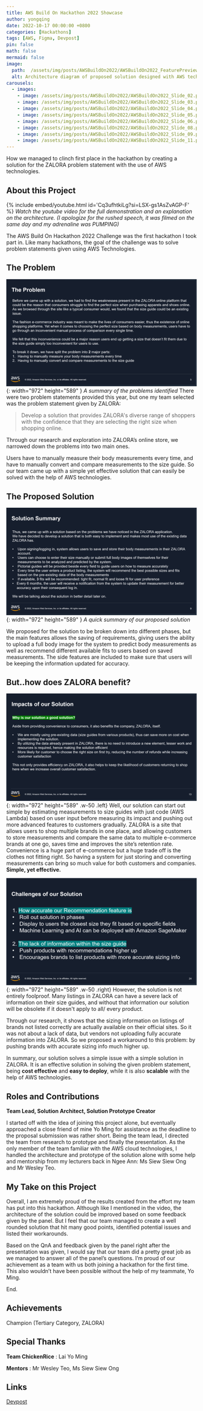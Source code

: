 ```yaml
---
title: AWS Build On Hackathon 2022 Showcase
author: yongqing
date: 2022-10-17 00:00:00 +0800
categories: [Hackathons]
tags: [AWS, Figma, Devpost]
pin: false
math: false
mermaid: false
image:
  path:  /assets/img/posts/AWSBuildOn2022/AWSBuildOn2022_FeaturePreview.png
  alt: Architecture diagram of proposed solution designed with AWS technologies
carousels:
  - images: 
    - image: /assets/img/posts/AWSBuildOn2022/AWSBuildOn2022_Slide_02.png
    - image: /assets/img/posts/AWSBuildOn2022/AWSBuildOn2022_Slide_03.png
    - image: /assets/img/posts/AWSBuildOn2022/AWSBuildOn2022_Slide_04.png
    - image: /assets/img/posts/AWSBuildOn2022/AWSBuildOn2022_Slide_05.png
    - image: /assets/img/posts/AWSBuildOn2022/AWSBuildOn2022_Slide_06.png
    - image: /assets/img/posts/AWSBuildOn2022/AWSBuildOn2022_Slide_08.png
    - image: /assets/img/posts/AWSBuildOn2022/AWSBuildOn2022_Slide_09.png
    - image: /assets/img/posts/AWSBuildOn2022/AWSBuildOn2022_Slide_11.png
---
```

How we managed to clinch first place in the hackathon by creating a solution for the ZALORA problem statement with the use of AWS technologies.

## About this Project 
{% include embed/youtube.html id='Cq3ufhtkiLg?si=LSX-gs1AsZvAGP-F' %}
_Watch the youtube video for the full demonstration and an explanation on the architecture. (I apologize for the rushed speech, it was filmed on the same day and my adrenaline was PUMPING)_

The AWS Build On Hackathon 2022 Challenge was the first hackathon I took part in. Like many hackathons, the goal of the challenge was to solve problem statements given using AWS Technologies.


## The Problem
![Desktop View](/assets/img/posts/AWSBuildOn2022/AWSBuildOn2022_Slide_01.png){: width="972" height="589" }
_A summary of the problems identified_
There were two problem statements provided this year, but one my team selected was the problem statement given by ZALORA: 
> Develop a solution that provides ZALORA's diverse range of shoppers with the confidence that they are selecting the right size when shopping online.

Through our research and exploration into ZALORA’s online store, we narrowed down the problems into two main ones. 

Users have to manually measure their body measurements every time, and have to manually convert and compare measurements to the size guide. So our team came up with a simple yet effective solution that can easily be solved with the help of AWS technologies. 


## The Proposed Solution
![Desktop View](/assets/img/posts/AWSBuildOn2022/AWSBuildOn2022_Slide_05.png){: width="972" height="589" }
_A quick summary of our proposed solution_

We proposed for the solution to be broken down into different phases, but the main features allows the saving of requirements, giving users the ability to upload a full body image for the system to predict body measurements as well as recommend different available fits to users based on saved measurements. The side features are included to make sure that users will be keeping the information updated for accuracy.


## But..how does ZALORA benefit?
![Desktop View](/assets/img/posts/AWSBuildOn2022/AWSBuildOn2022_Slide_07.png){: width="972" height="589" .w-50 .left}
 Well, our solution can start out simple by estimating measurements to size guides with just code (AWS Lambda) based on user input before measuring its impact and pushing out more advanced features to customers gradually. ZALORA is a site that allows users to shop multiple brands in one place, and allowing customers to store measurements and compare the same data to multiple e-commerce brands at one go, saves time and improves the site’s retention rate. Convenience is a huge part of e-commerce but a huge trade off is the clothes not fitting right. So having a system for just storing and converting measurements can bring so much value for both customers and companies. **Simple, yet effective.**

![Desktop View](/assets/img/posts/AWSBuildOn2022/AWSBuildOn2022_Slide_12.png){: width="972" height="589" .w-50 .right}
However, the solution is not entirely foolproof. Many listings in ZALORA can have a severe lack of information on their size guides, and without that information our solution will be obsolete if it doesn't apply to all/ every product. 

Through our research, it shows that the sizing information on listings of brands not listed correctly are actually available on their official sites. So it was not about a lack of data, but vendors not uploading fully accurate information into ZALORA. So we proposed a workaround to this problem: by pushing brands with accurate sizing info much higher up.

In summary, our solution solves a simple issue with a simple solution in ZALORA. It is an effective solution in solving the given problem statement, being **cost effective** and **easy to deploy**, while it is also **scalable** with the help of AWS technologies.

## Roles and Contributions
**Team Lead, Solution Architect, Solution Prototype Creator**

I started off with the idea of joining this project alone, but eventually approached a close friend of mine Yo Ming for assistance as the deadline to the proposal submission was rather short. Being the team lead, I directed the team from research to prototype and finally the presentation. As the only member of the team familiar with the AWS cloud technologies, I handled the architecture and prototype of the solution alone with some help and mentorship from my lecturers back in Ngee Ann: Ms Siew Siew Ong and Mr Wesley Teo.

## My Take on this Project
Overall, I am extremely proud of the results created from the effort my team has put into this hackathon. Although like I mentioned in the video, the architecture of the solution could be improved based on some feedback given by the panel. But I feel that our team managed to create a well rounded solution that hit many good points, identified potential issues and listed their workarounds. 

Based on the QnA and feedback given by the panel right after the presentation was given, I would say that our team did a pretty great job as we managed to answer all of the panel’s questions. I’m proud of our achievement as a team with us both joining a hackathon for the first time. This also wouldn’t have been possible without the help of my teammate, Yo Ming.

End.

## Achievements
Champion (Tertiary Category, ZALORA)

## Special Thanks
**Team ChickenRice**
: Lai Yo Ming

**Mentors**
: Mr Wesley Teo, Ms Siew Siew Ong

## Links
[Devpost](https://devpost.com/software/aws-build-on-challenge-2022)